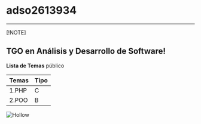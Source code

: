 # adso2613934
---

[!NOTE]
## TGO en Análisis y Desarrollo de Software!

**Lista de Temas** público

| Temas | Tipo |
|----------|--------|
|1.PHP| C|
|2.POO| B|

![Hollow](http://tinyurl.com/mtb3s7fa)
